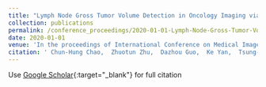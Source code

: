 ```yaml
---
title: "Lymph Node Gross Tumor Volume Detection in Oncology Imaging via Relationship Learning Using Graph Neural Network"
collection: publications
permalink: /conference_proceedings/2020-01-01-Lymph-Node-Gross-Tumor-Volume-Detection-in-Oncology-Imaging-via-Relationship-Learning-Using-Graph-Neural-Network
date: 2020-01-01
venue: 'In the proceedings of International Conference on Medical Image Computing and Computer-Assisted Intervention'
citation: ' Chun-Hung Chao,  Zhuotun Zhu,  Dazhou Guo,  Ke Yan,  Tsung-Ying Ho,  Jinzheng Cai,  Adam Harrison,  Xianghua Ye,  Jing Xiao,  Alan Yuille,  Min Sun,  Le Lu,  Dakai Jin, &quot;Lymph Node Gross Tumor Volume Detection in Oncology Imaging via Relationship Learning Using Graph Neural Network.&quot; In the proceedings of International Conference on Medical Image Computing and Computer-Assisted Intervention, 2020.'
---
```

Use [Google Scholar](https://scholar.google.com/scholar?q=Lymph+Node+Gross+Tumor+Volume+Detection+in+Oncology+Imaging+via+Relationship+Learning+Using+Graph+Neural+Network){:target="_blank"} for full citation
